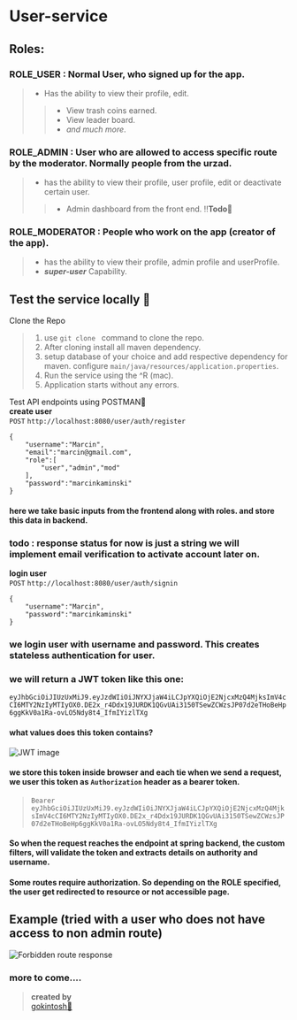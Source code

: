 # User-service

## Roles:

### ROLE_USER : Normal User, who signed up for the app.
> * Has the ability to view their profile, edit.
>> * View trash coins earned.
>> * View leader board.
>> * *and much more*.



### ROLE_ADMIN : User who are allowed to access specific route by the moderator. Normally people from the urzad.
> * has the ability to view their profile, user profile, edit or deactivate certain user.
>> * Admin dashboard from the front end. !!**Todo**🤔


### ROLE_MODERATOR : People who work on the app (creator of the app).
> * has the ability to view their profile, admin profile and userProfile.
> * ***super-user*** Capability.

## Test the service locally 📍
Clone the Repo
> 1. use `git clone ` command to clone the repo. <br>
> 2. After cloning install all maven dependency. <br>
> 3. setup database of your choice and add respective dependency for maven. configure `main/java/resources/application.properties`.
> 4. Run the service using the ^R (mac).
> 5. Application starts without any errors.

Test API endpoints using POSTMAN📮 <br>
**create user** <br>
`POST` `http://localhost:8080/user/auth/register` <br>
~~~
{
    "username":"Marcin",
    "email":"marcin@gmail.com",
    "role":[
        "user","admin","mod"
    ],
    "password":"marcinkaminski"
}
~~~
#### here we take basic inputs from the frontend along with roles. and store this data in backend. <br>
### todo : response status for now is just a string we will implement email verification to activate account later on.

**login user** <br>
`POST` `http://localhost:8080/user/auth/signin` <br>
~~~
{
    "username":"Marcin",
    "password":"marcinkaminski"
}
~~~

### we login user with username and password. This creates stateless authentication for user.<br>
### we will return a JWT token like this one: <br> 
`eyJhbGciOiJIUzUxMiJ9.eyJzdWIiOiJNYXJjaW4iLCJpYXQiOjE2NjcxMzQ4MjksImV4cCI6MTY2NzIyMTIyOX0.DE2x_r4Ddx19JURDK1QGvUAi3150TSewZCWzsJP07d2eTHoBeHp6ggKkV0a1Ra-ovLO5Ndy8t4_IfmIYizlTXg` <br>

#### what values does this token contains?

![JWT image](https://user-images.githubusercontent.com/52125327/198880600-5cb41922-a0b5-40b8-b446-e7eaff78f9ca.png)

#### we store this token inside browser and each tie when we send a request, we user this token as `Authorization` header as a bearer token.
> `Bearer eyJhbGciOiJIUzUxMiJ9.eyJzdWIiOiJNYXJjaW4iLCJpYXQiOjE2NjcxMzQ4MjksImV4cCI6MTY2NzIyMTIyOX0.DE2x_r4Ddx19JURDK1QGvUAi3150TSewZCWzsJP07d2eTHoBeHp6ggKkV0a1Ra-ovLO5Ndy8t4_IfmIYizlTXg`

#### So when the request reaches the endpoint at spring backend, the custom filters, will validate the token and extracts details on authority and username.
#### Some routes require authorization. So depending on the ROLE specified, the user get redirected to resource or not accessible page.

## Example (tried with a user who does not have access to non admin route)
![Forbidden route response](https://user-images.githubusercontent.com/52125327/198881140-2e9fc8df-fbe7-4823-86cb-cd3241f2d393.png)

### more to come....


> **created by** <br>
> [gokintosh🤖](https://github.com/gokintosh)